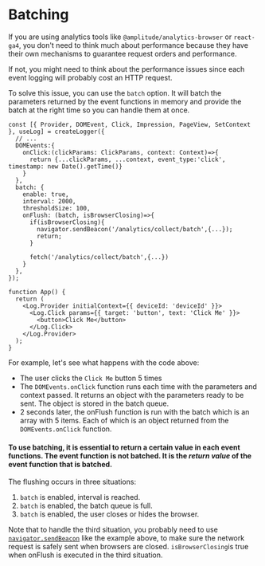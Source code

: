 # Batching

If you are using analytics tools like `@amplitude/analytics-browser` or `react-ga4`, you don't need to think much about performance because they have their own mechanisms to guarantee request orders and performance.

If not, you might need to think about the performance issues since each event logging will probably cost an HTTP request.

To solve this issue, you can use the `batch` option. It will batch the parameters returned by the event functions in memory and provide the batch at the right time so you can handle them at once.

```tsx
const [{ Provider, DOMEvent, Click, Impression, PageView, SetContext }, useLog] = createLogger({
  // ...
  DOMEvents:{
    onClick:(clickParams: ClickParams, context: Context)=>{
      return {...clickParams, ...context, event_type:'click', timestamp: new Date().getTime()}
    }
  },
  batch: {
    enable: true,
    interval: 2000,
    thresholdSize: 100,
    onFlush: (batch, isBrowserClosing)=>{
      if(isBrowserClosing){
        navigator.sendBeacon('/analytics/collect/batch',{...});
        return;
      }

      fetch('/analytics/collect/batch',{...})
    }
  },
});

function App() {
  return (
    <Log.Provider initialContext={{ deviceId: 'deviceId' }}>
      <Log.Click params={{ target: 'button', text: 'Click Me' }}>
        <button>Click Me</button>
      </Log.Click>
    </Log.Provider>
  );
}

```

For example, let's see what happens with the code above:

- The user clicks the `Click Me` button 5 times
- The `DOMEvents.onClick` function runs each time with the parameters and context passed. It returns an object with the parameters ready to be sent. The object is stored in the batch queue.
- 2 seconds later, the onFlush function is run with the batch which is an array with 5 items. Each of which is an object returned from the `DOMEvents.onClick` function.

#### To use batching, it is essential to return a certain value in each event functions. The event function is not batched. It is the **_return value_** of the event function that is batched.

The flushing occurs in three situations:

1. `batch` is enabled, interval is reached.
2. `batch` is enabled, the batch queue is full.
3. `batch` is enabled, the user closes or hides the browser.

Note that to handle the third situation, you probably need to use [`navigator.sendBeacon`](https://developer.mozilla.org/en-US/docs/Web/API/Navigator/sendBeacon) like the example above, to make sure the network request is safely sent when browsers are closed. `isBrowserClosing`is true when onFlush is executed in the third situation.
